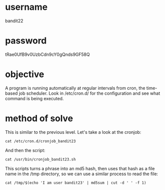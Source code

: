 # username
bandit22
# password
tRae0UfB9v0UzbCdn9cY0gQnds9GF58Q
# objective
A program is running automatically at regular intervals from cron, the time-based job scheduler. Look in /etc/cron.d/ for the configuration and see what command is being executed.
# method of solve
This is similar to the previous level. Let's take a look at the cronjob:
```
cat /etc/cron.d/cronjob_bandit23
```
And then the script:
```
cat /usr/bin/cronjob_bandit23.sh
```
This scripts turns a phrase into an md5 hash, then uses that hash as a file name in the /tmp directory, so we can use a similar process to read the file:
```
cat /tmp/$(echo 'I am user bandit23' | md5sum | cut -d ' ' -f 1)
```
